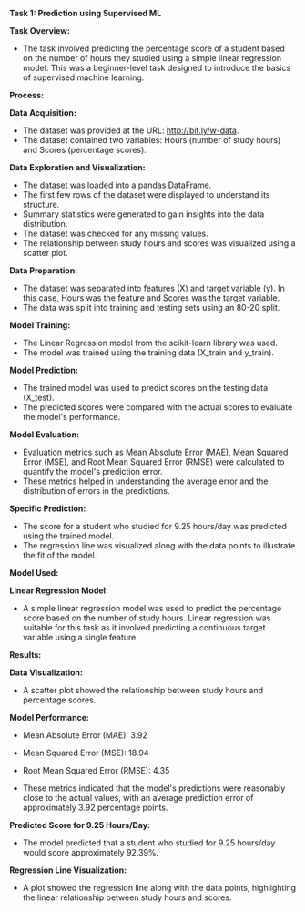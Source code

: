 **Task 1: Prediction using Supervised ML**

**Task Overview:**
- The task involved predicting the percentage score of a student based on the number of hours they studied using a simple linear regression model. This was a beginner-level task designed to introduce the basics of supervised machine learning.

**Process:**

**Data Acquisition:**

- The dataset was provided at the URL: http://bit.ly/w-data.
- The dataset contained two variables: Hours (number of study hours) and Scores (percentage scores).

**Data Exploration and Visualization:**

- The dataset was loaded into a pandas DataFrame.
- The first few rows of the dataset were displayed to understand its structure.
- Summary statistics were generated to gain insights into the data distribution.
- The dataset was checked for any missing values.
- The relationship between study hours and scores was visualized using a scatter plot.

**Data Preparation:**

- The dataset was separated into features (X) and target variable (y). In this case, Hours was the feature and Scores was the target variable.
- The data was split into training and testing sets using an 80-20 split.

**Model Training:**

- The Linear Regression model from the scikit-learn library was used.
- The model was trained using the training data (X_train and y_train).

**Model Prediction:**

- The trained model was used to predict scores on the testing data (X_test).
- The predicted scores were compared with the actual scores to evaluate the model's performance.

**Model Evaluation:**

- Evaluation metrics such as Mean Absolute Error (MAE), Mean Squared Error (MSE), and Root Mean Squared Error (RMSE) were calculated to quantify the model's prediction error.
- These metrics helped in understanding the average error and the distribution of errors in the predictions.

**Specific Prediction:**

- The score for a student who studied for 9.25 hours/day was predicted using the trained model.
- The regression line was visualized along with the data points to illustrate the fit of the model.

**Model Used:**

**Linear Regression Model:**
- A simple linear regression model was used to predict the percentage score based on the number of study hours. Linear regression was suitable for this task as it involved predicting a continuous target variable using a single feature.

**Results:**

**Data Visualization:**

- A scatter plot showed the relationship between study hours and percentage scores.

**Model Performance:**

- Mean Absolute Error (MAE): 3.92

- Mean Squared Error (MSE): 18.94

- Root Mean Squared Error (RMSE): 4.35

- These metrics indicated that the model's predictions were reasonably close to the actual values, with an average prediction error of approximately 3.92 percentage points.

**Predicted Score for 9.25 Hours/Day:**

- The model predicted that a student who studied for 9.25 hours/day would score approximately 92.39%.

**Regression Line Visualization:**

- A plot showed the regression line along with the data points, highlighting the linear relationship between study hours and scores.
